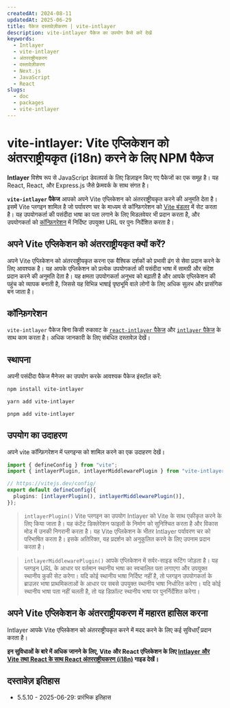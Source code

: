 ```yaml
---
createdAt: 2024-08-11
updatedAt: 2025-06-29
title: पैकेज दस्तावेज़ीकरण | vite-intlayer
description: vite-intlayer पैकेज का उपयोग कैसे करें देखें
keywords:
  - Intlayer
  - vite-intlayer
  - अंतरराष्ट्रीयकरण
  - दस्तावेज़ीकरण
  - Next.js
  - JavaScript
  - React
slugs:
  - doc
  - packages
  - vite-intlayer
---
```


# vite-intlayer: Vite एप्लिकेशन को अंतरराष्ट्रीयकृत (i18n) करने के लिए NPM पैकेज

**Intlayer** विशेष रूप से JavaScript डेवलपर्स के लिए डिज़ाइन किए गए पैकेजों का एक समूह है। यह React, React, और Express.js जैसे फ्रेमवर्क के साथ संगत है।

**`vite-intlayer` पैकेज** आपको अपने Vite एप्लिकेशन को अंतरराष्ट्रीयकृत करने की अनुमति देता है। इसमें Vite प्लगइन शामिल है जो पर्यावरण चर के माध्यम से कॉन्फ़िगरेशन को [Vite बंडलर](https://vitejs.dev/guide/why.html#why-bundle-for-production) में सेट करता है। यह उपयोगकर्ता की पसंदीदा भाषा का पता लगाने के लिए मिडलवेयर भी प्रदान करता है, और उपयोगकर्ता को [कॉन्फ़िगरेशन](https://github.com/aymericzip/intlayer/blob/main/docs/docs/hi/configuration.md) में निर्दिष्ट उपयुक्त URL पर पुनः निर्देशित करता है।

## अपने Vite एप्लिकेशन को अंतरराष्ट्रीयकृत क्यों करें?

अपने Vite एप्लिकेशन को अंतरराष्ट्रीयकृत करना एक वैश्विक दर्शकों को प्रभावी ढंग से सेवा प्रदान करने के लिए आवश्यक है। यह आपके एप्लिकेशन को प्रत्येक उपयोगकर्ता की पसंदीदा भाषा में सामग्री और संदेश प्रदान करने की अनुमति देता है। यह क्षमता उपयोगकर्ता अनुभव को बढ़ाती है और आपके एप्लिकेशन की पहुंच को व्यापक बनाती है, जिससे यह विभिन्न भाषाई पृष्ठभूमि वाले लोगों के लिए अधिक सुलभ और प्रासंगिक बन जाता है।

## कॉन्फ़िगरेशन

`vite-intlayer` पैकेज बिना किसी रुकावट के [`react-intlayer` पैकेज](https://github.com/aymericzip/intlayer/blob/main/docs/docs/hi/packages/react-intlayer/index.md) और [`intlayer` पैकेज](https://github.com/aymericzip/intlayer/blob/main/docs/docs/hi/packages/intlayer/index.md) के साथ काम करता है। अधिक जानकारी के लिए संबंधित दस्तावेज़ देखें।

## स्थापना

अपनी पसंदीदा पैकेज मैनेजर का उपयोग करके आवश्यक पैकेज इंस्टॉल करें:

```bash packageManager="npm"
npm install vite-intlayer
```

```bash packageManager="yarn"
yarn add vite-intlayer
```

```bash packageManager="pnpm"
pnpm add vite-intlayer
```

## उपयोग का उदाहरण

अपने vite कॉन्फ़िगरेशन में प्लगइन्स को शामिल करने का एक उदाहरण देखें।

```typescript fileName="vite.config.ts"
import { defineConfig } from "vite";
import { intlayerPlugin, intlayerMiddlewarePlugin } from "vite-intlayer";

// https://vitejs.dev/config/
export default defineConfig({
  plugins: [intlayerPlugin(), intlayerMiddlewarePlugin()],
});
```

> `intlayerPlugin()` Vite प्लगइन का उपयोग Intlayer को Vite के साथ एकीकृत करने के लिए किया जाता है। यह कंटेंट डिक्लेरेशन फाइलों के निर्माण को सुनिश्चित करता है और विकास मोड में उनकी निगरानी करता है। यह Vite एप्लिकेशन के भीतर Intlayer पर्यावरण चर को परिभाषित करता है। इसके अतिरिक्त, यह प्रदर्शन को अनुकूलित करने के लिए उपनाम प्रदान करता है।

> `intlayerMiddlewarePlugin()` आपके एप्लिकेशन में सर्वर-साइड रूटिंग जोड़ता है। यह प्लगइन URL के आधार पर वर्तमान स्थानीय भाषा का स्वचालित पता लगाएगा और उपयुक्त स्थानीय कुकी सेट करेगा। यदि कोई स्थानीय भाषा निर्दिष्ट नहीं है, तो प्लगइन उपयोगकर्ता के ब्राउज़र भाषा प्राथमिकताओं के आधार पर सबसे उपयुक्त स्थानीय भाषा निर्धारित करेगा। यदि कोई स्थानीय भाषा पता नहीं चलती है, तो यह डिफ़ॉल्ट स्थानीय भाषा पर पुनर्निर्देशित करेगा।

## अपने Vite एप्लिकेशन के अंतरराष्ट्रीयकरण में महारत हासिल करना

Intlayer आपके Vite एप्लिकेशन को अंतरराष्ट्रीयकृत करने में मदद करने के लिए कई सुविधाएँ प्रदान करता है।

**इन सुविधाओं के बारे में अधिक जानने के लिए, Vite और React एप्लिकेशन के लिए [Intlayer और Vite तथा React के साथ React अंतरराष्ट्रीयकरण (i18n)](https://github.com/aymericzip/intlayer/blob/main/docs/docs/hi/intlayer_with_vite+react.md) गाइड देखें।**

## दस्तावेज़ इतिहास

- 5.5.10 - 2025-06-29: प्रारंभिक इतिहास
